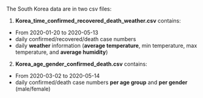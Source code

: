 The South Korea data are in two csv files:

1) **Korea_time_confirmed_recovered_death_weather.csv** contains:

- From 2020-01-20 to 2020-05-13  
- daily confirmed/recovered/death case numbers
- daily **weather** information (**average temperature**, min temperature, max temperature, and **average humidity**)

2) **Korea_age_gender_confirmed_death.csv** contains: 

- From 2020-03-02 to 2020-05-14
- daily confirmed/death case numbers **per age group** and **per gender** (male/female)